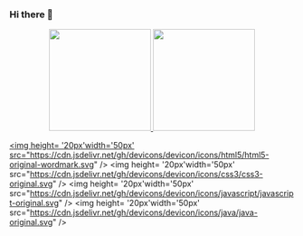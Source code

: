 ### Hi there 👋

<div align="center">
  <a href="https://github.com/rafaballerini">
  <img height="180em" src="https://github-readme-stats.vercel.app/api?username=Hiarleyy&show_icons=true&theme=midnight-purple&include_all_commits=true&count_private=true"/>
  <img height="180em" src="https://github-readme-stats.vercel.app/api/top-langs/?username=Hiarleyy&layout=compact&langs_count=7&theme=midnight-purple"/>
</div>
  
  <img height= '20px'width='50px' src="https://cdn.jsdelivr.net/gh/devicons/devicon/icons/html5/html5-original-wordmark.svg" />
  <img height= '20px'width='50px' src="https://cdn.jsdelivr.net/gh/devicons/devicon/icons/css3/css3-original.svg" />
  <img height= '20px'width='50px' src="https://cdn.jsdelivr.net/gh/devicons/devicon/icons/javascript/javascript-original.svg" />
  <img height= '20px'width='50px' src="https://cdn.jsdelivr.net/gh/devicons/devicon/icons/java/java-original.svg" />
          
                  
          

